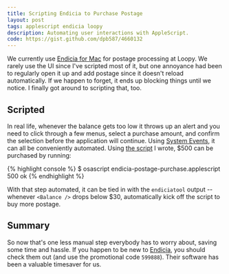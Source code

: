```yaml
---
title: Scripting Endicia to Purchase Postage
layout: post
tags: applescript endicia loopy
description: Automating user interactions with AppleScript.
code: https://gist.github.com/dpb587/4660132
---
```


We currently use [Endicia for Mac][1] for postage processing at Loopy. We rarely use the UI since I've scripted most of
it, but one annoyance had been to regularly open it up and add postage since it doesn't reload automatically. If we
happen to forget, it ends up blocking things until we notice. I finally got around to scripting that, too.


## Scripted

In real life, whenever the balance gets too low it throws up an alert and you need to click through a few menus, select
a purchase amount, and confirm the selection before the application will continue. Using [System Events][2], it can all
be conveniently automated. Using [the script][4] I wrote, $500 can be purchased by running:

{% highlight console %}
$ osascript endicia-postage-purchase.applescript 500
ok
{% endhighlight %}

With that step automated, it can be tied in with the `endiciatool` output -- whenever `<Balance />` drops below $30,
automatically kick off the script to buy more postage.


## Summary

So now that's one less manual step everybody has to worry about, saving some time and hassle. If you happen to be new to
[Endicia][3], you should check them out (and use the promotional code <code>599888</code>). Their software has been a
valuable timesaver for us.


 [1]: http://www.dymoendicia.com/segments/all-products/endicia-for-mac
 [2]: https://developer.apple.com/library/mac/#documentation/applescript/conceptual/applescriptx/Concepts/as_related_apps.html#//apple_ref/doc/uid/TP40001570-1149074-BAJEIHJA
 [3]: http://www.dymoendicia.com/
 [4]: https://gist.github.com/dpb587/4660132#file-endicia-purchase-postage-applescript
